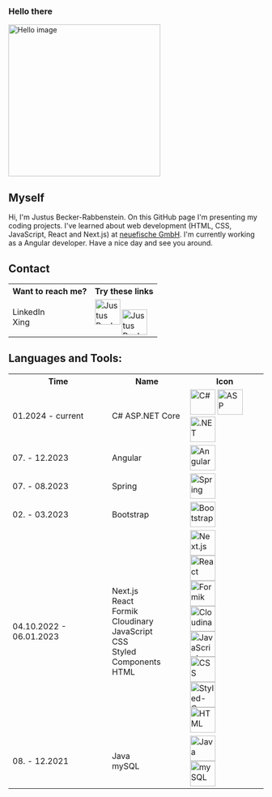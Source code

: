 ### Hello there
<img src="https://storage.prompt-hunt.workers.dev/clffao2vd000rl70811khgrrc_1" width="300px" alt="Hello image" />
  
## Myself
<p>
Hi, I'm Justus Becker-Rabbenstein. On this GitHub page I'm presenting my coding projects. I've learned about web development (HTML, CSS, JavaScript, React and Next.js) at <a href="https://www.neuefische.de/">neuefische GmbH</a>. 
I'm currently working as a Angular developer.
Have a nice day and see you around.
</p>
  
## Contact
<table>
  <tr>
    <th>Want to reach me?</th>
    <th>Try these links</th>
  </tr>
  <tr>
    <td>
      LinkedIn
      <br />
      Xing
  </td>
  <td>
    <a href="https://de.linkedin.com/in/justus-becker-rabbenstein-b33b07177">
    <img align="left" alt="Justus Becker-Rabbenstein LinkedIn" width="50rem" src="https://play-lh.googleusercontent.com/kMofEFLjobZy_bCuaiDogzBcUT-dz3BBbOrIEjJ-hqOabjK8ieuevGe6wlTD15QzOqw=w240-h480-rw" />
    </a>
    <br />
    <a href="https://www.xing.com/profile/Justus_BeckerRabbenstein">
    <img align="left" alt="Justus Becker-Rabbenstein Xing" width="50rem" src="https://banner2.cleanpng.com/20180414/ddq/kisspng-xing-logo-computer-icons-tiff-5ad290dac0a977.1170864115237490827892.jpg" />
    </a> 
  </td>
  </tr>
</table>

## Languages and Tools:
<table>
  <tr>
    <th>Time</th>
    <th>Name</th>
    <th>Icon</th>
  </tr>
    <tr>
    <td>01.2024 - current</td>
    <td>C# ASP.NET Core</td>
    <td>
      <img height="50rem" src="https://api.iconify.design/devicon/csharp.svg" alt="C#">
      <img height="50rem" src="https://api.iconify.design/vscode-icons/file-type-asp.svg" alt="ASP">
      <img height="50rem" src="https://api.iconify.design/skill-icons/dotnet.svg" alt=".NET">
    </td>
  </tr>
  <tr>
    <td>07. - 12.2023</td>
    <td>Angular</td>
    <td><img height="50rem" src="https://api.iconify.design/logos/angular-icon.svg" alt="Angular"></td>
  </tr>
  <tr>
    <td>07. - 08.2023</td>
    <td>
      Spring
    </td>
    <td>
      <img height="50rem" src="https://api.iconify.design/devicon/spring.svg" alt="Spring">
    </td>
  </tr>
  <tr>
    <td>02. - 03.2023</td>
    <td>Bootstrap</td>
    <td><img height="50rem" src="https://api.iconify.design/logos/bootstrap.svg" alt="Bootstrap"></td>
  </tr>
  <tr>
    <td>
      04.10.2022 - 06.01.2023
    </td>
    <td>
      Next.js
      <br />
      React
      <br />
      Formik
      <br />
      Cloudinary
      <br />
      JavaScript
      <br />
      CSS
      <br />
      Styled Components
      <br />
      HTML
    </td>
    <td>
      <img height="50rem" src="https://api.iconify.design/simple-icons/nextdotjs.svg" alt="Next.js">
      <br />
      <img height="50rem" src="https://api.iconify.design/logos/react.svg" alt="React">
      <br />
      <img height="50rem" src="https://user-images.githubusercontent.com/4060187/61057426-4e5a4600-a3c3-11e9-9114-630743e05814.png" alt="Formik">
      <br />
      <img height="50rem" src="https://api.iconify.design/logos/cloudinary-icon.svg" alt="Cloudinary">
      <br />
      <img height="50rem" src="https://api.iconify.design/logos/javascript.svg" alt="JavaScript">
      <br />
      <img height="50rem" src="https://api.iconify.design/logos/css-3.svg" alt="CSS">
      <br />
      <img height="50rem" src="https://api.iconify.design/vscode-icons/file-type-styled.svg" alt="Styled-Components">
      <br />
      <img height="50rem" src="https://api.iconify.design/logos/html-5.svg" alt="HTML">
    </td>
  </tr>
    <td>08. - 12.2021</td>
    <td>
      Java
      <br />
      mySQL
    </td>
    <td>
      <img height="50rem" src="https://api.iconify.design/devicon/java.svg" alt="Java">
      <br />
      <img height="50rem" src="https://api.iconify.design/logos/mysql.svg" alt="mySQL">
    </td>
  </tr>
</table>

